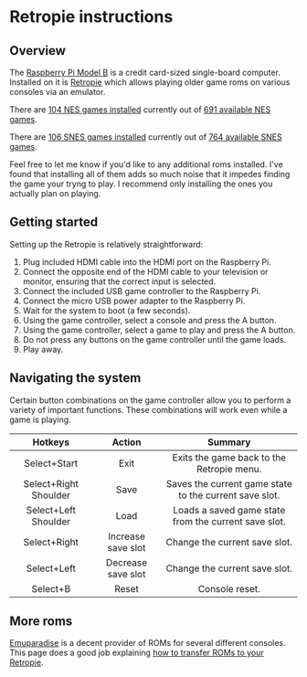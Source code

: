# Retropie instructions

## Overview

The [Raspberry Pi Model B](https://en.wikipedia.org/wiki/Raspberry_Pi) is a credit card-sized single-board computer. Installed on it is [Retropie](https://retropie.org.uk/) which allows playing older game roms on various consoles via an emulator.

There are [104 NES games installed](installed-nes.md) currently out of [691 available NES games](available-nes.md).

There are [106 SNES games installed](installed-snes.md) currently out of [764 available SNES games](available-snes.md).

Feel free to let me know if you'd like to any additional roms installed. I've found that installing all of them adds so much noise that it impedes finding the game your tryng to play. I recommend only installing the ones you actually plan on playing.

## Getting started

Setting up the Retropie is relatively straightforward:

1. Plug included HDMI cable into the HDMI port on the Raspberry Pi.
2. Connect the opposite end of the HDMI cable to your television or monitor, ensuring that the correct input is selected.
3. Connect the included USB game controller to the Raspberry Pi.
4. Connect the micro USB power adapter to the Raspberry Pi.
5. Wait for the system to boot (a few seconds).
6. Using the game controller, select a console and press the A button.
7. Using the game controller, select a game to play and press the A button.
8. Do not press any buttons on the game controller until the game loads.
9. Play away.

## Navigating the system

Certain button combinations on the game controller allow you to perform a variety of important functions. These combinations will work even while a game is playing.

Hotkeys | Action | Summary
:---: | :---: | :---:
Select+Start | Exit | Exits the game back to the Retropie menu.
Select+Right Shoulder | Save | Saves the current game state to the current save slot.
Select+Left Shoulder | Load | Loads a saved game state from the current save slot.
Select+Right | Increase save slot | Change the current save slot.
Select+Left | Decrease save slot | Change the current save slot.
Select+B | Reset | Console reset.

## More roms

[Emuparadise](http://www.emuparadise.me/roms-isos-games.php) is a decent provider of ROMs for several different consoles. This page does a good job explaining [how to transfer ROMs to your Retropie](https://github.com/retropie/retropie-setup/wiki/Transferring-Roms).
